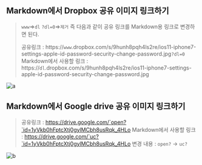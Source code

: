 Markdown에서 Dropbox 공유 이미지 링크하기
---
> `www`=>`dl`
> `?dl=0`=>`제거`
> 즉 다음과 같이 공유 링크를 Markdown용 링크로 변경하면 된다.
> 
> 공유링크 : https://`www`.dropbox.com/s/9hunh8pqh4ls2re/ios11-iphone7-settings-apple-id-password-security-change-password.jpg`?dl=0`
> Markdown에서 사용할 링크 : https://`dl`.dropbox.com/s/9hunh8pqh4ls2re/ios11-iphone7-settings-apple-id-password-security-change-password.jpg

![a](https://dl.dropboxusercontent.com/s/9hunh8pqh4ls2re/ios11-iphone7-settings-apple-id-password-security-change-password.jpg)

Markdown에서 Google drive 공유 이미지 링크하기
---
>공유링크 : https://drive.google.com/`open?`id=1yVkb0hFptcXtj0gylMCbh8usRqk_4HLo
>Markdown에서 사용할 링크 :
>https://drive.google.com/`uc?`id=1yVkb0hFptcXtj0gylMCbh8usRqk_4HLo
>변경 내용 : `open?` -> `uc?`  

![b](https://drive.google.com/uc?id=1yVkb0hFptcXtj0gylMCbh8usRqk_4HLo)
